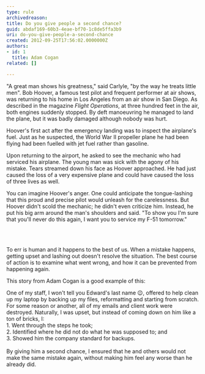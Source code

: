 ```yaml
---
type: rule
archivedreason: 
title: Do you give people a second chance?
guid: abdaf169-60b3-4eae-bf70-1c8de5ffa3b9
uri: do-you-give-people-a-second-chance
created: 2012-09-25T17:56:02.0000000Z
authors:
- id: 1
  title: Adam Cogan
related: []

---
```



<div class="greyBox">
                    <p>&quot;A great man shows his greatness,&quot; said Carlyle, &quot;by the way he treats little men&quot;. Bob Hoover, a famous test pilot and frequent performer at air shows, was returning to his home in Los Angeles from an air show in San Diego. As described in the magazine <i>Flight Operations</i>, at three hundred feet in the air, both engines suddenly stopped. By deft manoeuvring he managed to land the plane, but it was badly damaged although nobody was hurt.</p>
 <p>Hoover's first act after the emergency landing was to inspect the airplane's fuel. Just as he suspected, the World War II propeller plane he had been flying had been fuelled with jet fuel rather than gasoline.</p>
                    <p>Upon returning to the airport, he asked to see the mechanic who had serviced his airplane. The young man was sick with the agony of his mistake. Tears streamed down his face as Hoover approached. He had just caused the loss of a very expensive plane and could have caused the loss of three lives as well.</p>
                    <p>You can imagine Hoover's anger. One could anticipate the tongue-lashing that this proud and precise pilot would unleash for the carelessness. But Hoover didn't scold the mechanic; he didn't even criticize him. Instead, he put his big arm around the man's shoulders and said. &quot;To show you I'm sure that you'll never do this again, I want you to service my F-51 tomorrow.&quot;</p></div>

<br><excerpt class='endintro'></excerpt><br>
 <p>To err is human and it happens to the best of us.&#160;When a mistake happens, getting upset and lashing out doesn't resolve the situation. The best course of action is to examine what went wrong, and how it can be prevented from happening again.&#160;<br></p><p>This story from Adam Cogan is a good example of this&#58;&#160;<br></p><p class="ssw15-rteElement-GreyBox">One of my staff, I won't tell you Edward's last name &#128521;, offered to help clean up my laptop by backing up my files, reformatting and starting from scratch. For some reason or another, all of my emails and client work were destroyed. Naturally, I was upset, but instead of coming down on him like a ton of bricks, I&#58;<br>1.&#160;Went through the steps he took;<br>2. Identified where he did not do what he was supposed to; and<br>3. Showed him the company standard for backups.<br><br>By giving him a second chance, I ensured that he and others would not make the same mistake again, without making him feel any worse than he already did.<br></p><br><p></p>
                


